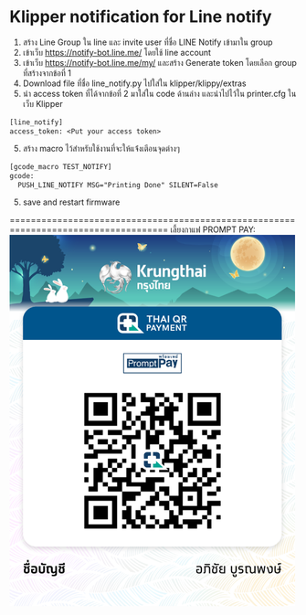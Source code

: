 # Klipper notification for Line notify
1. สร้าง Line Group ใน line และ invite user ที่ชื่อ LINE Notify เข้ามาใน group
2. เข้าเว็บ https://notify-bot.line.me/ โดยใช้ line account
3. เข้าเว็บ https://notify-bot.line.me/my/ และสร้าง Generate token โดยเลือก group ที่สร้างจากข้อที่ 1
3. Download file ที่ชื่อ line_notify.py ไปใส่ใน klipper/klippy/extras
4. นำ access token ที่ได้จากข้อที่ 2 มาใส่ใน code ด้านล่าง และนำไปไว้ใน printer.cfg ในเว็บ Klipper
```
[line_notify]
access_token: <Put your access token>
```
5. สร้าง macro ไว้สำหรับใช้งานที่จะให้แจ้่งเตีอนจุดต่างๆ
```
[gcode_macro TEST_NOTIFY]
gcode:
  PUSH_LINE_NOTIFY MSG="Printing Done" SILENT=False
```

5. save and restart firmware



====================================================================================
เลี้ยงกาแฟ
PROMPT PAY: 
<img src="promptpay.png" width=500>
